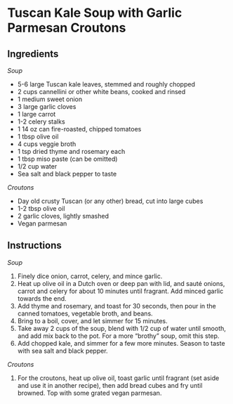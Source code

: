 # Tuscan Kale Soup with Garlic Parmesan Croutons

## Ingredients

_Soup_

* 5-6 large Tuscan kale leaves, stemmed and roughly chopped
* 2 cups cannellini or other white beans, cooked and rinsed
* 1 medium sweet onion
* 3 large garlic cloves
* 1 large carrot
* 1-2 celery stalks
* 1 14 oz can fire-roasted, chipped tomatoes
* 1 tbsp olive oil
* 4 cups veggie broth
* 1 tsp dried thyme and rosemary each
* 1 tbsp miso paste (can be omitted)
* 1/2 cup water
* Sea salt and black pepper to taste

_Croutons_

* Day old crusty Tuscan (or any other) bread, cut into large cubes
* 1-2 tbsp olive oil
* 2 garlic cloves, lightly smashed
* Vegan parmesan

## Instructions

_Soup_

1. Finely dice onion, carrot, celery, and mince garlic.
1. Heat up olive oil in a Dutch oven or deep pan with lid, and sauté onions, carrot and celery for about 10 minutes until fragrant. Add minced garlic towards the end.
1. Add thyme and rosemary, and toast for 30 seconds, then pour in the canned tomatoes, vegetable broth, and beans.
1. Bring to a boil, cover, and let simmer for 15 minutes.
1. Take away 2 cups of the soup, blend with 1/2 cup of water until smooth, and add mix back to the pot. For a more “brothy” soup, omit this step.
1. Add chopped kale, and simmer for a few more minutes. Season to taste with sea salt and black pepper.

_Croutons_

1. For the croutons, heat up olive oil, toast garlic until fragrant (set aside and use it in another recipe), then add bread cubes and fry until browned. Top with some grated vegan parmesan.

